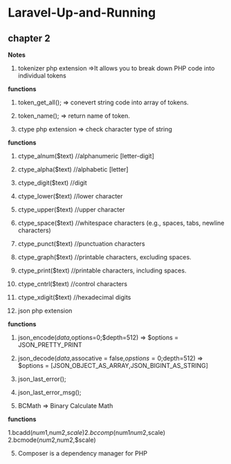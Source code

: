 # Laravel-Up-and-Running
## chapter 2
**Notes**
1. tokenizer php extension =>It allows you to break down PHP code into individual tokens 

**functions**  
1. token_get_all(); => conevert string code into array of tokens.
2. token_name(); => return name of token.

2. ctype php extension => check character type of string
   
**functions**
1. ctype_alnum($text) //alphanumeric [letter-digit]     
2. ctype_alpha($text) //alphabetic [letter]
3. ctype_digit($text) //digit
4. ctype_lower($text) //lower character
5. ctype_upper($text) //upper character
6. ctype_space($text) //whitespace characters (e.g., spaces, tabs, newline characters)
7. ctype_punct($text) //punctuation characters
8. ctype_graph($text) //printable characters, excluding spaces.
9. ctype_print($text) //printable characters, including spaces.
10. ctype_cntrl($text) //control characters
11. ctype_xdigit($text) //hexadecimal digits

3. json php extension

**functions**
1. json_encode($data,$options=0;$depth=512) => $options = JSON_PRETTY_PRINT
2. json_decode($data,$assocative = false,$opstions=0;$depth=512) => $options = [JSON_OBJECT_AS_ARRAY,JSON_BIGINT_AS_STRING]
3. json_last_error();
4. json_last_error_msg();

4. BCMath => Binary Calculate Math

**functions**

1.bcadd($num1,$num2,$scale)
2.bccomp($num1$num2,$scale)
2.bcmode($num2,$num2,$scale)

5. Composer is a dependency manager for PHP
   
   
